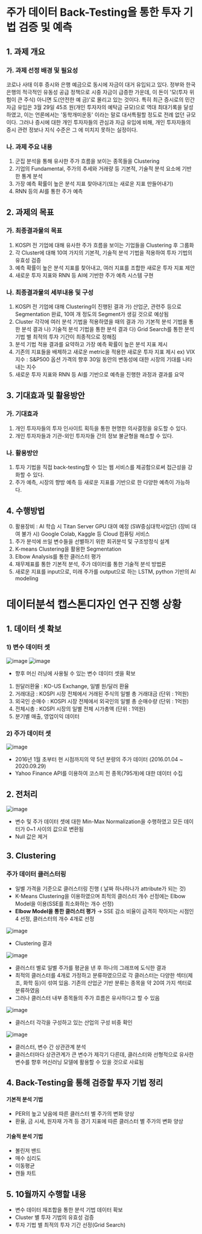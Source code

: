 # 주가 데이터 Back-Testing을 통한 투자 기법 검증 및 예측

## 1. 과제 개요
### 가. 과제 선정 배경 및 필요성
코로나 사태 이후 증시와 은행 예금으로 동시에 자금이 대거 유입되고 있다. 정부와 한국은행의 적극적인
유동성 공급 정책으로 시중 자금이 급증한 가운데, 이 돈이 '모(투자 위험이 큰 주식) 아니면 도(안전한 예
금)'로 몰리고 있는 것이다. 특히 최근 증시로의 민간 자금 유입은 3월 29일 45조 원(개인 투자자의 예탁금 규모)으로 역대 최대기록을
달성하였고, 이는 언론에서는 '동학개미운동' 이라는 말로 대서특필할 정도로 전례 없던 규모이다. 그러나
증시에 대한 개인 투자자들의 관심과 자금 유입에 비해, 개인 투자자들의 증시 관련 정보나 지식 수준은 그
에 미치지 못하는 실정이다.
### 나. 과제 주요 내용
1) 군집 분석을 통해 유사한 주가 흐름을 보이는 종목들을 Clustering
2) 기업의 Fundamental, 주가의 추세와 거래량 등 기본적, 기술적 분석 요소에 기반한 통계 분석
3) 가장 예측 확률이 높은 분석 지표 찾아내기(또는 새로운 지표 만들어내기)
4) RNN 등의 AI를 통한 주가 예측

## 2. 과제의 목표
### 가. 최종결과물의 목표 
 1) KOSPI 전 기업에 대해 유사한 주가 흐름을 보이는 기업들을 Clustering 후 그룹화
 2) 각 Cluster에 대해 10여 가지의 기본적, 기술적 분석 기법을 적용하여 투자 기법의 유효성 검증
 3) 예측 확률이 높은 분석 지표를 찾아내고, 여러 지표를 조합한 새로운 투자 지표 제안
 4) 새로운 투자 지표와 RNN 등 AI에 기반한 주가 예측 시스템 구현
### 나. 최종결과물의 세부내용 및 구성
 1) KOSPI 전 기업에 대해 Clustering이 진행된 결과
 가) 산업군, 관련주 등으로 Segmentation 완료, 10여 개 정도의 Segment가 생길 것으로 예상됨
 2) Cluster 각각에 여러 분석 기법을 적용하였을 때의 결과
 가) 기본적 분석 기법을 통한 분석 결과
 나) 기술적 분석 기법을 통한 분석 결과
 다) Grid Search를 통한 분석 기법 별 최적의 투자 기간이 최종적으로 정해짐
 3) 분석 기법 적용 결과를 요약하고 가장 예측 확률이 높은 분석 지표 제시
 4) 기존의 지표들을 배제하고 새로운 metric을 적용한 새로운 투자 지표 제시
 ex) VIX 지수 : S&P500 옵션 가격의 향후 30일 동안의 변동성에 대한 시장의 기대를 나타내는
 지수
 5) 새로운 투자 지표와 RNN 등 AI를 기반으로 예측을 진행한 과정과 결과를 요약
 
## 3. 기대효과 및 활용방안
### 가. 기대효과
 1) 개인 투자자들의 투자 인사이트 획득을 통한 현명한 의사결정을 유도할 수 있다.
 2) 개인 투자자들과 기관-외인 투자자들 간의 정보 불균형을 해소할 수 있다.
### 나. 활용방안
 1) 투자 기법을 직접 back-testing할 수 있는 웹 서비스를 제공함으로써 접근성을 강화할 수 있다.
 2) 주가 예측, 시장의 향방 예측 등 새로운 지표를 기반으로 한 다양한 예측이 가능하다.
 
## 4. 수행방법
 0) 활용장비 : AI 학습 시 Titan Server GPU 대여 예정 (SW중심대학사업단)
  (장비 대여 불가 시) Google Colab, Kaggle 등 Cloud 컴퓨팅 서비스
 1) 주가 분석에 쓰일 변수들을 선별하기 위한 회귀분석 및 구조방정식 설계
 2) K-means Clustering을 활용한 Segmentation
 3) Elbow Analysis를 통한 클러스터 평가
 4) 재무제표를 통한 기본적 분석, 주가 데이터를 통한 기술적 분석 방법론
 5) 새로운 지표를 input으로, 미래 주가를 output으로 하는 LSTM, python 기반의 AI modeling
 
 
 # 데이터분석 캡스톤디자인 연구 진행 상황


## 1. 데이터 셋 확보

### 1) 변수 데이터 셋

![image](https://user-images.githubusercontent.com/44190559/95221852-d7fcfb80-0832-11eb-9072-1c3cd2fcdb3f.png)
![image](https://user-images.githubusercontent.com/44190559/95482544-3bb92d00-09c9-11eb-85bb-30343330df8a.png)


- 향후 머신 러닝에 사용될 수 있는 변수 데이터 셋을 확보
1. 원달러환율 : KO-US Exchange, 일별 원/달러 환율 
2. 거래대금 : KOSPI 시장 전체에서 거래된 주식의 일별 총 거래대금 (단위 : 1억원)
3. 외국인 순매수 : KOSPI 시장 전체에서 외국인의 일별 총 순매수량 (단위 : 1억원)
4. 전체시총 : KOSPI 시장의 일별 전체 시가총액 (단위 : 1억원)
5. 분기별 매출, 영업이익 데이터

### 2) 주가 데이터 셋

![image](https://user-images.githubusercontent.com/44190559/95221672-abe17a80-0832-11eb-8701-89d5e04181c3.png)


- 2016년 1월 초부터 현 시점까지의 약 5년 분량의 주가 데이터 (2016.01.04 ~ 2020.09.29)
- Yahoo Finance API를 이용하여 코스피 전 종목(795개)에 대한 데이터 수집

## 2. 전처리


![image](https://user-images.githubusercontent.com/44190559/95222009-0549a980-0833-11eb-8fdd-5d561ffb6e65.png)

- 변수 및 주가 데이터 셋에 대한 Min-Max Normalization을 수행하였고 모든 데이터가 0~1 사이의 값으로 변환됨
- Null 값은 제거

## 3. Clustering

### 주가 데이터 클러스터링

- 일별 가격을 기준으로 클러스터링 진행 ( 날짜 하나하나가 attribute가 되는 것)
- K-Means Clustering을 이용하였으며 최적의 클러스터 개수 선정에는 Elbow Model을 이용(SSE를 최소화하는 개수 선정)
- **Elbow Model을 통한 클러스터 평가** → SSE 감소 비율이 급격히 작아지는 시점인 4 선정, 클러스터의 개수 4개로 선정

![image](https://user-images.githubusercontent.com/44190559/95222130-23afa500-0833-11eb-97bb-42fda42dd520.png)


- Clustering 결과


![image](https://user-images.githubusercontent.com/44190559/95222201-375b0b80-0833-11eb-9a94-fc23f4c49349.png)

- 클러스터 별로 일별 주가를 평균을 낸 후 하나의 그래프에 도식한 결과
- 최적의 클러스터를 4개로 가정하고 분류하였으므로 각 클러스터는 다양한 섹터(제조, 화학 등)이 섞여 있음. 기존의 산업군 기반 분류는 종목을 약 20여 가지 섹터로 분류하였음
- 그러나 클러스터 내부 종목들의 주가 흐름은 유사하다고 할 수 있음

![image](https://user-images.githubusercontent.com/44190559/95532857-97f96c80-0a1c-11eb-91fb-d12d590359e0.png)

- 클러스터 각각을 구성하고 있는 산업의 구성 비중 확인

![image](https://user-images.githubusercontent.com/44190559/95222252-45a92780-0833-11eb-9a5a-bbb419e6426a.png)

- 클러스터, 변수 간 상관관계 분석
- 클러스터마다 상관관계가 큰 변수가 제각기 다른데, 클러스터와 선형적으로 유사한 변수를 향후 머신러닝 모델에 활용할 수 있을 것으로 사료됨

## 4. Back-Testing을 통해 검증할 투자 기법 정리
#### 기본적 분석 기법
- PER의 높고 낮음에 따른 클러스터 별 주가의 변화 양상
- 환율, 금 시세, 원자재 가격 등 경기 지표에 따른 클러스터 별 주가의 변화 양상
#### 기술적 분석 기법
- 볼린저 밴드
- 매수 심리도
- 이동평균
- 캔들 차트

## 5. 10월까지 수행할 내용
- 변수 데이터 재조합을 통한 분석 기법 데이터 확보
- Cluster 별 투자 기법의 유효성 검증
- 투자 기법 별 최적의 투자 기간 선정(Grid Search)
 
 
